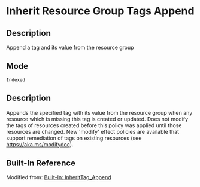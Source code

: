 # Inherit Resource Group Tags Append

## Description

Append a tag and its value from the resource group

## Mode

`Indexed`

## Description

Appends the specified tag with its value from the resource group when any resource which is missing this tag is created or updated. Does not modify the tags of resources created before this policy was applied until those resources are changed. New 'modify' effect policies are available that support remediation of tags on existing resources (see https://aka.ms/modifydoc).

## Built-In Reference

Modified from: [Built-In: InheritTag_Append](https://github.com/Azure/azure-policy/blob/master/built-in-policies/policyDefinitions/Tags/InheritTag_Append.json)
